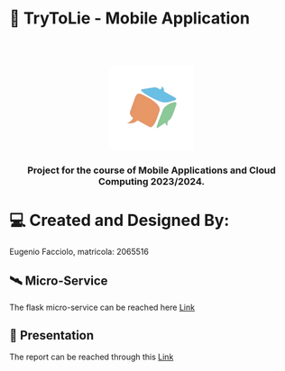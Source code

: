# 🎲 TryToLie - Mobile Application
<br />
<br />
<p align="center">
    <img src="app/src/main/assets/logo_trytolie.png" alt="TryToLie Logo" height="150">
  <h3 align="center"> Project for the course of Mobile Applications and Cloud Computing 2023/2024. </h3>
<p>


# 💻 Created and Designed By:

Eugenio Facciolo, matricola: 2065516

## 🛰️ Micro-Service

The flask micro-service can be reached here <a href="https://github.com/EFProject/TryToLie-MicroService-MACC">Link</a>

## 📖 Presentation

The report can be reached through this <a href="[https://docs.google.com/presentation](https://docs.google.com/presentation/d/e/2PACX-1vQlZZHmjVoobGvMlqHm1nzgkaO-f30Fcq8OG2odYMNcmDIqR62MzOCIX12LT9IWgg/pub?start=false&loop=false&delayms=3000)">Link</a>
